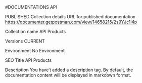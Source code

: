 #DOCUMENTATIONS API

PUBLISHED
Collection details
URL for published documentation
https://documenter.getpostman.com/view/14658215/2s9YJc1i4p

Collection name
API Products

Versions
CURRENT

Environment
No Environment

SEO
Title
API Products

Description
You have’t added a description tag. By default, the documentation content will be displayed in markdown format.
